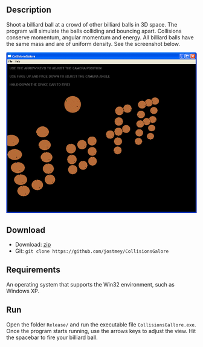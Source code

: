 ## Description

Shoot a billiard ball at a crowd of other billiard balls in 3D space. The program will simulate the balls colliding and bouncing apart. Collisions conserve momentum, angular momentum and energy. All billiard balls have the same mass and are of uniform density. See the screenshot below.

![alt text](Screenshots/animation.gif "Animation of Physics Simulation")

## Download

* Download: [zip](https://github.com/jostmey/CollisionsGalore/zipball/master)
* Git: `git clone https://github.com/jostmey/CollisionsGalore`

## Requirements

An operating system that supports the Win32 environment, such as Windows XP.

## Run

Open the folder `Release/` and run the executable file `CollisionsGallore.exe`. Once the program starts running, use the arrows keys to adjust the view. Hit the spacebar to fire your billiard ball.
